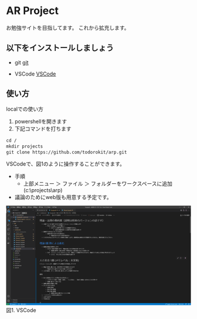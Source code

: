 # AR Project

お勉強サイトを目指してます。
これから拡充します。

## 以下をインストールしましょう

- git
[git](https://git-scm.com/)

- VSCode
[VSCode](https://code.visualstudio.com/)

## 使い方

localでの使い方

1. powershellを開きます
2. 下記コマンドを打ちます
```
cd /
mkdir projects
git clone https://github.com/todorokit/arp.git
```

VSCodeで、図1のように操作することができます。

- 手順
    - 上部メニュー ＞ ファイル ＞ フォルダーをワークスペースに追加 (c:\projects\arp)
- 議論のためにweb版も用意する予定です。

![VSCode](https://raw.githubusercontent.com/todorokit/arp/master/images/vscode.png)
図1. VSCode
